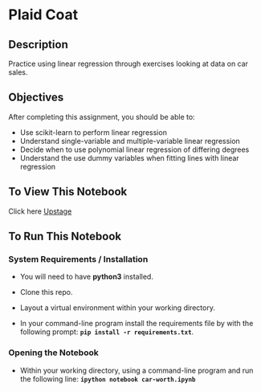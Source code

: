 # Plaid Coat

## Description

Practice using linear regression through exercises looking at data on car sales.

## Objectives

After completing this assignment, you should be able to:

* Use scikit-learn to perform linear regression
* Understand single-variable and multiple-variable linear regression
* Decide when to use polynomial linear regression of differing degrees
* Understand the use dummy variables when fitting lines with linear regression

## To View This Notebook
Click here [Upstage](https://github.com/JonathanKross/car-worth-linear-regression/blob/master/car-worth.ipynb "Car-Worth Notebook")

## To Run This Notebook
### System Requirements / Installation

* You will need to have **python3** installed.

* Clone this repo.

* Layout a virtual environment within your working directory.

* In your command-line program install the requirements file by with the following prompt: **`pip install -r requirements.txt`**.

### Opening the Notebook
* Within your working directory, using a command-line program and run the following line: **`ipython notebook car-worth.ipynb`**
